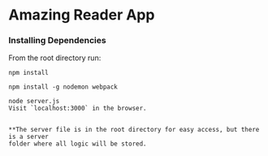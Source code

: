 # Amazing Reader App


### Installing Dependencies

From the root directory run:
```
npm install

npm install -g nodemon webpack
```

```
node server.js
Visit `localhost:3000` in the browser.


**The server file is in the root directory for easy access, but there is a server 
folder where all logic will be stored.
